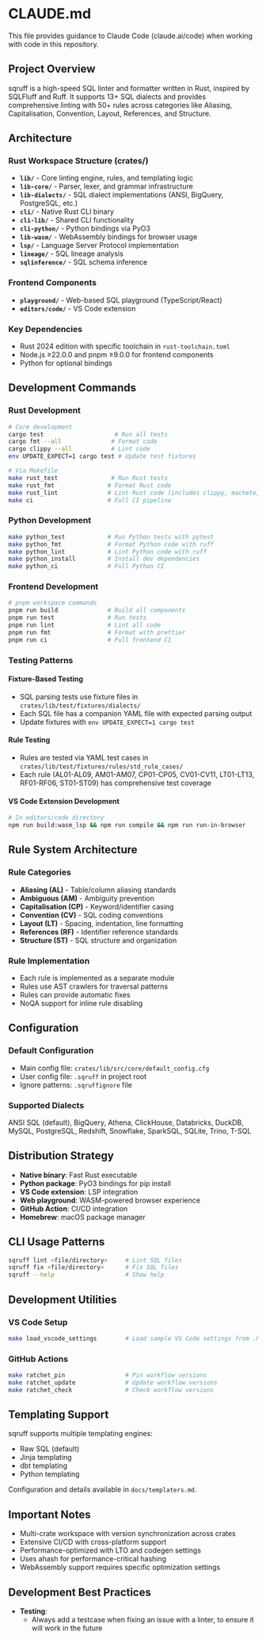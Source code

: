 # CLAUDE.md

This file provides guidance to Claude Code (claude.ai/code) when working with code in this repository.

## Project Overview

sqruff is a high-speed SQL linter and formatter written in Rust, inspired by SQLFluff and Ruff. It supports 13+ SQL dialects and provides comprehensive linting with 50+ rules across categories like Aliasing, Capitalisation, Convention, Layout, References, and Structure.

## Architecture

### Rust Workspace Structure (crates/)
- **`lib/`** - Core linting engine, rules, and templating logic
- **`lib-core/`** - Parser, lexer, and grammar infrastructure
- **`lib-dialects/`** - SQL dialect implementations (ANSI, BigQuery, PostgreSQL, etc.)
- **`cli/`** - Native Rust CLI binary
- **`cli-lib/`** - Shared CLI functionality
- **`cli-python/`** - Python bindings via PyO3
- **`lib-wasm/`** - WebAssembly bindings for browser usage
- **`lsp/`** - Language Server Protocol implementation
- **`lineage/`** - SQL lineage analysis
- **`sqlinference/`** - SQL schema inference

### Frontend Components
- **`playground/`** - Web-based SQL playground (TypeScript/React)
- **`editors/code/`** - VS Code extension

### Key Dependencies
- Rust 2024 edition with specific toolchain in `rust-toolchain.toml`
- Node.js ≥22.0.0 and pnpm ≥9.0.0 for frontend components
- Python for optional bindings

## Development Commands

### Rust Development
```bash
# Core development
cargo test                    # Run all tests
cargo fmt --all              # Format code
cargo clippy --all           # Lint code
env UPDATE_EXPECT=1 cargo test # Update test fixtures

# Via Makefile
make rust_test               # Run Rust tests
make rust_fmt               # Format Rust code
make rust_lint              # Lint Rust code (includes clippy, machete, hack)
make ci                     # Full CI pipeline
```

### Python Development
```bash
make python_test            # Run Python tests with pytest
make python_fmt             # Format Python code with ruff
make python_lint            # Lint Python code with ruff
make python_install         # Install dev dependencies
make python_ci              # Full Python CI
```

### Frontend Development
```bash
# pnpm workspace commands
pnpm run build              # Build all components
pnpm run test               # Run tests
pnpm run lint               # Lint all code
pnpm run fmt                # Format with prettier
pnpm run ci                 # Full frontend CI
```

### Testing Patterns

#### Fixture-Based Testing
- SQL parsing tests use fixture files in `crates/lib/test/fixtures/dialects/`
- Each SQL file has a companion YAML file with expected parsing output
- Update fixtures with `env UPDATE_EXPECT=1 cargo test`

#### Rule Testing
- Rules are tested via YAML test cases in `crates/lib/test/fixtures/rules/std_rule_cases/`
- Each rule (AL01-AL09, AM01-AM07, CP01-CP05, CV01-CV11, LT01-LT13, RF01-RF06, ST01-ST09) has comprehensive test coverage

#### VS Code Extension Development
```bash
# In editors/code directory
npm run build:wasm_lsp && npm run compile && npm run run-in-browser
```

## Rule System Architecture

### Rule Categories
- **Aliasing (AL)** - Table/column aliasing standards
- **Ambiguous (AM)** - Ambiguity prevention
- **Capitalisation (CP)** - Keyword/identifier casing
- **Convention (CV)** - SQL coding conventions
- **Layout (LT)** - Spacing, indentation, line formatting
- **References (RF)** - Identifier reference standards
- **Structure (ST)** - SQL structure and organization

### Rule Implementation
- Each rule is implemented as a separate module
- Rules use AST crawlers for traversal patterns
- Rules can provide automatic fixes
- NoQA support for inline rule disabling

## Configuration

### Default Configuration
- Main config file: `crates/lib/src/core/default_config.cfg`
- User config file: `.sqruff` in project root
- Ignore patterns: `.sqruffignore` file

### Supported Dialects
ANSI SQL (default), BigQuery, Athena, ClickHouse, Databricks, DuckDB, MySQL, PostgreSQL, Redshift, Snowflake, SparkSQL, SQLite, Trino, T-SQL

## Distribution Strategy

- **Native binary**: Fast Rust executable
- **Python package**: PyO3 bindings for pip install
- **VS Code extension**: LSP integration
- **Web playground**: WASM-powered browser experience
- **GitHub Action**: CI/CD integration
- **Homebrew**: macOS package manager

## CLI Usage Patterns

```bash
sqruff lint <file/directory>     # Lint SQL files
sqruff fix <file/directory>      # Fix SQL files
sqruff --help                    # Show help
```

## Development Utilities

### VS Code Setup
```bash
make load_vscode_settings        # Load sample VS Code settings from .hacking/vscode/
```

### GitHub Actions
```bash
make ratchet_pin                 # Pin workflow versions
make ratchet_update              # Update workflow versions
make ratchet_check               # Check workflow versions
```

## Templating Support

sqruff supports multiple templating engines:
- Raw SQL (default)
- Jinja templating
- dbt templating
- Python templating

Configuration and details available in `docs/templaters.md`.

## Important Notes

- Multi-crate workspace with version synchronization across crates
- Extensive CI/CD with cross-platform support
- Performance-optimized with LTO and codegen settings
- Uses ahash for performance-critical hashing
- WebAssembly support requires specific optimization settings

## Development Best Practices

- **Testing**: 
  - Always add a testcase when fixing an issue with a linter, to ensure it will work in the future